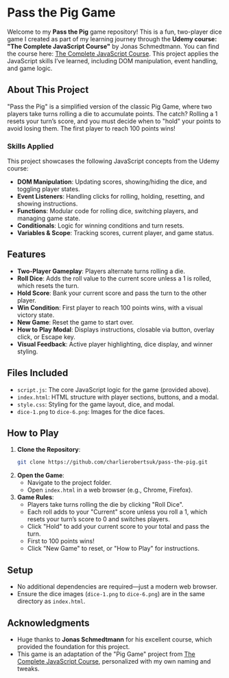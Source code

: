 # Pass the Pig Game

Welcome to my **Pass the Pig** game repository! This is a fun, two-player dice game I created as part of my learning journey through the **Udemy course: "The Complete JavaScript Course"** by Jonas Schmedtmann. You can find the course here: [The Complete JavaScript Course](https://www.udemy.com/course/the-complete-javascript-course/). This project applies the JavaScript skills I’ve learned, including DOM manipulation, event handling, and game logic.

## About This Project

"Pass the Pig" is a simplified version of the classic Pig Game, where two players take turns rolling a die to accumulate points. The catch? Rolling a 1 resets your turn’s score, and you must decide when to "hold" your points to avoid losing them. The first player to reach 100 points wins!

### Skills Applied
This project showcases the following JavaScript concepts from the Udemy course:
- **DOM Manipulation**: Updating scores, showing/hiding the dice, and toggling player states.
- **Event Listeners**: Handling clicks for rolling, holding, resetting, and showing instructions.
- **Functions**: Modular code for rolling dice, switching players, and managing game state.
- **Conditionals**: Logic for winning conditions and turn resets.
- **Variables & Scope**: Tracking scores, current player, and game status.

## Features
- **Two-Player Gameplay**: Players alternate turns rolling a die.
- **Roll Dice**: Adds the roll value to the current score unless a 1 is rolled, which resets the turn.
- **Hold Score**: Bank your current score and pass the turn to the other player.
- **Win Condition**: First player to reach 100 points wins, with a visual victory state.
- **New Game**: Reset the game to start over.
- **How to Play Modal**: Displays instructions, closable via button, overlay click, or Escape key.
- **Visual Feedback**: Active player highlighting, dice display, and winner styling.

## Files Included
- `script.js`: The core JavaScript logic for the game (provided above).
- `index.html`: HTML structure with player sections, buttons, and a modal.
- `style.css`: Styling for the game layout, dice, and modal.
- `dice-1.png` to `dice-6.png`: Images for the dice faces.

## How to Play
1. **Clone the Repository**:
   ```bash
   git clone https://github.com/charlierobertsuk/pass-the-pig.git
   ```
2. **Open the Game**:
   - Navigate to the project folder.
   - Open `index.html` in a web browser (e.g., Chrome, Firefox).
3. **Game Rules**:
   - Players take turns rolling the die by clicking "Roll Dice".
   - Each roll adds to your "Current" score unless you roll a 1, which resets your turn’s score to 0 and switches players.
   - Click "Hold" to add your current score to your total and pass the turn.
   - First to 100 points wins!
   - Click "New Game" to reset, or "How to Play" for instructions.

## Setup
- No additional dependencies are required—just a modern web browser.
- Ensure the dice images (`dice-1.png` to `dice-6.png`) are in the same directory as `index.html`.

## Acknowledgments
- Huge thanks to **Jonas Schmedtmann** for his excellent course, which provided the foundation for this project.
- This game is an adaptation of the "Pig Game" project from [The Complete JavaScript Course](https://www.udemy.com/course/the-complete-javascript-course/), personalized with my own naming and tweaks.
